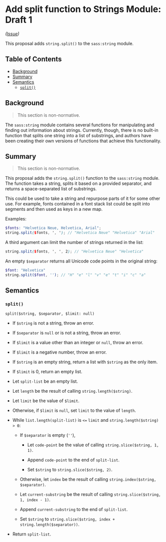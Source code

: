 # Add split function to Strings Module: Draft 1

*([Issue](https://github.com/sass/sass/issues/1950))*

This proposal adds `string.split()` to the `sass:string` module.

## Table of Contents

* [Background](#background)
* [Summary](#summary)
* [Semantics](#semantics)
  * [`split()`](#split)

## Background

> This section is non-normative.

The `sass:string` module contains several functions for manipulating and finding 
out information about strings. Currently, though, there is no built-in function 
that splits one string into a list of substrings, and authors have been creating 
their own versions of functions that achieve this functionality.

## Summary

> This section is non-normative.

This proposal adds the `string.split()` function to the `sass:string` module. 
The function takes a string, splits it based on a provided separator, and 
returns a space-separated list of substrings.

This could be used to take a string and repurpose parts of it for some other 
use. For example, fonts contained in a font stack list could be split into 
segments and then used as keys in a new map. 

Examples:

```scss
$fonts: "Helvetica Neue, Helvetica, Arial";
string.split($fonts, ', '); // "Helvetica Neue" "Helvetica" "Arial"
```

A third argument can limit the number of strings 
returned in the list:

```scss
string.split($fonts, ', ', 2); // "Helvetica Neue" "Helvetica"
```


An empty `$separator` returns all Unicode code points in the original string:

```scss
$font: "Helvetica"
string.split($font, ''); // "H" "e" "l" "v" "e" "t" "i" "c" "a"
```


## Semantics

### `split()`

```
split($string, $separator, $limit: null)
```

* If `$string` is not a string, throw an error.

* If `$separator` is `null` or is not a string, throw an error.

* If `$limit` is a value other than an integer or `null`, throw an error.

* If `$limit` is a negative number, throw an error.

* If `$string` is an empty string, return a list with `$string` as the only 
item.

* If `$limit` is 0, return an empty list.

* Let `split-list` be an empty list.

* Let `length` be the result of calling `string.length($string)`.

* Let `limit` be the value of `$limit`.

* Otherwise, if `$limit` is `null`, set `limit` to the value of `length`.

* While `list.length(split-list)` is `<=` `limit` and 
`string.length($string) > 0`:

  * If `$separator` is empty (`''`),

    * Let `code-point` be the value of calling `string.slice($string, 1, 1)`.

    * Append `code-point` to the end of `split-list`.

    * Set `$string` to `string.slice($string, 2)`.

  * Otherwise, let `index` be the result of calling 
  `string.index($string, $separator)`.

  * Let `current-substring` be the result of calling 
    `string.slice($string, 1, index - 1)`.

  * Append `current-substring` to the end of `split-list`.
    
  * Set `$string` to 
  `string.slice($string, index + string.length($separator))`.

* Return `split-list`.
